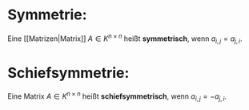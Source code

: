 # Symmetrie:
Eine [[Matrizen|Matrix]] $A \in K^{n \times n}$ heißt **symmetrisch**, wenn $a_{i, j} = a_{j, i}$.

# Schiefsymmetrie:
Eine Matrix $A \in K^{n \times n}$ heißt **schiefsymmetrisch**, wenn $a_{i,j} = -a_{j, i}$.
